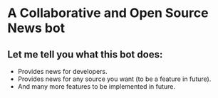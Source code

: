 # A Collaborative and Open Source News bot

## Let me tell you what this bot does:

- Provides news for developers.
- Provides news for any source you want (to be a feature in future).
- And many more features to be implemented in future.
